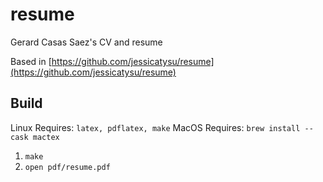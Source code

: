 resume
======

Gerard Casas Saez's CV and resume


Based in [https://github.com/jessicatysu/resume](https://github.com/jessicatysu/resume)

## Build

Linux Requires: `latex, pdflatex, make`
MacOS Requires: `brew install --cask mactex`
1. `make`
2. `open pdf/resume.pdf`

